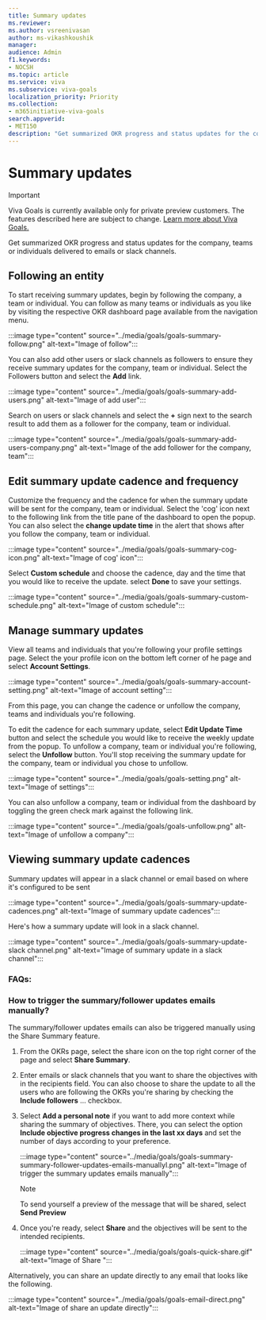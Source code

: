 ```yaml
---
title: Summary updates
ms.reviewer: 
ms.author: vsreenivasan
author: ms-vikashkoushik
manager: 
audience: Admin
f1.keywords:
- NOCSH
ms.topic: article
ms.service: viva
ms.subservice: viva-goals
localization_priority: Priority
ms.collection:  
- m365initiative-viva-goals  
search.appverid:
- MET150
description: "Get summarized OKR progress and status updates for the company, teams or individuals delivered to emails or slack channels. "
---
```


# Summary updates

> [!IMPORTANT]
> Viva Goals is currently available only for private preview customers. The features described here are subject to change. [Learn more about Viva Goals.](https://go.microsoft.com/fwlink/?linkid=2189933)

Get summarized OKR progress and status updates for the company, teams or individuals delivered to emails or slack channels.  

## Following an entity

To start receiving summary updates, begin by following the company, a team or individual. You can follow as many teams or individuals as you like by visiting the respective OKR dashboard page available from the navigation menu.

:::image type="content" source="../media/goals/goals-summary-follow.png" alt-text="Image of follow":::

You can also add other users or slack channels as followers to ensure they receive summary updates for the company, team or individual. Select the Followers button and select the **Add** link. 

:::image type="content" source="../media/goals/goals-summary-add-users.png" alt-text="Image of add user":::

Search on users or slack channels and select the **+** sign next to the search result to add them as a follower for the company, team or individual. 

:::image type="content" source="../media/goals/goals-summary-add-users-company.png" alt-text="Image of the add follower for the company, team":::

## Edit summary update cadence and frequency

Customize the frequency and the cadence for when the summary update will be sent for the company, team or individual. Select the 'cog' icon next to the following link from the title pane of the dashboard to open the popup. You can also select the **change update time** in the alert that shows after you follow the company, team or individual.

:::image type="content" source="../media/goals/goals-summary-cog-icon.png" alt-text="Image of cog' icon":::

Select **Custom schedule** and choose the cadence, day and the time that you would like to receive the update. select **Done** to save your settings.

:::image type="content" source="../media/goals/goals-summary-custom-schedule.png" alt-text="Image of custom schedule":::

## Manage summary updates

View all teams and individuals that you're following your profile settings page. Select the your profile icon on the bottom left corner of he page and select **Account Settings**.

:::image type="content" source="../media/goals/goals-summary-account-setting.png" alt-text="Image of account setting":::

From this page, you can change the cadence or unfollow the company, teams and individuals you're following.  

To edit the cadence for each summary update, select **Edit Update Time** button and select the schedule you would like to receive the weekly update from the popup. To unfollow a company, team or individual you're following, select the **Unfollow** button. You'll stop receiving the summary update for the company, team or individual you chose to unfollow.

:::image type="content" source="../media/goals/goals-setting.png" alt-text="Image of settings":::

You can also unfollow a company, team or individual from the dashboard by toggling the green check mark against the following link.

:::image type="content" source="../media/goals/goals-unfollow.png" alt-text="Image of unfollow a company":::

## Viewing summary update cadences

Summary updates will appear in a slack channel or email based on where it's configured to be sent

:::image type="content" source="../media/goals/goals-summary-update-cadences.png" alt-text="Image of summary update cadences":::

Here's how a summary update will look in a slack channel.

:::image type="content" source="../media/goals/goals-summary-update-slack channel.png" alt-text="Image of summary update in a slack channel":::

### FAQs: 

### How to trigger the summary/follower updates emails manually?

The summary/follower updates emails can also be triggered manually using the Share Summary feature.

1. From the OKRs page, select the share icon on the top right corner of the page and select **Share Summary**.

2. Enter emails or slack channels that you want to share the objectives with in the recipients field. You can also choose to share the update to all the users who are following the OKRs you're sharing by checking the **Include followers** ... checkbox.

3. Select **Add a personal note** if you want to add more context while sharing the summary of objectives. There, you can select the option **Include objective progress changes in the last xx days** and set the number of days according to your preference.

    :::image type="content" source="../media/goals/goals-summary-summary-follower-updates-emails-manuallyl.png" alt-text="Image of trigger the summary updates emails manually":::

    > [!NOTE]
    > To send yourself a preview of the message that will be shared, select **Send Preview**

4. Once you're ready, select **Share** and the objectives will be sent to the intended recipients.

    :::image type="content" source="../media/goals/goals-quick-share.gif" alt-text="Image of Share ":::

Alternatively, you can share an update directly to any email that looks like the following.

:::image type="content" source="../media/goals/goals-email-direct.png" alt-text="Image of share an update directly":::